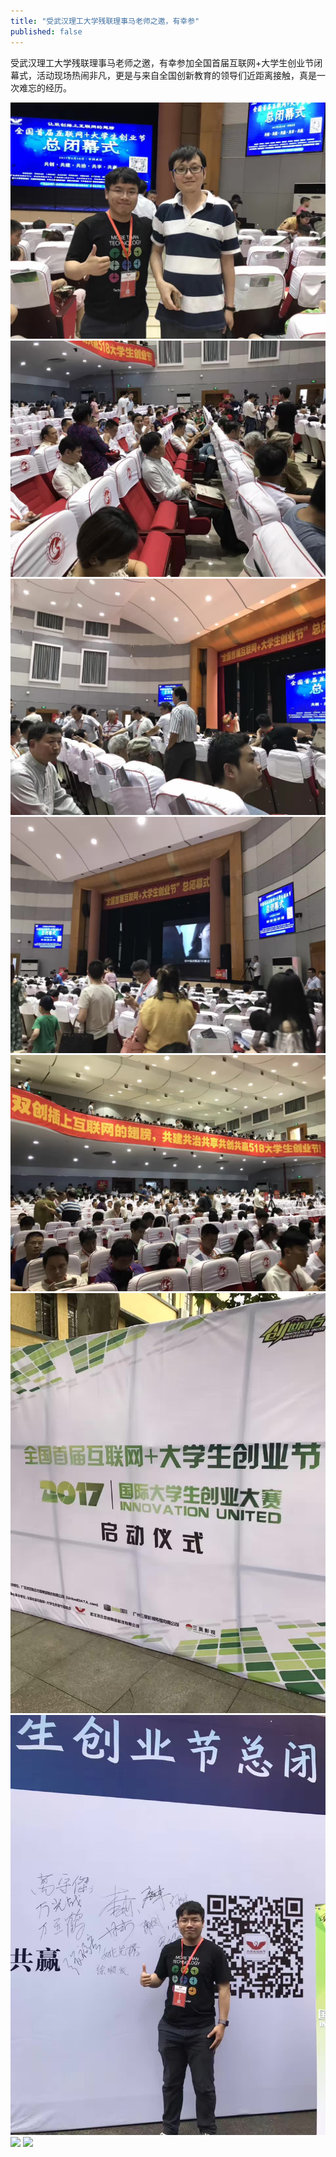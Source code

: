 ```yaml
---
title: "受武汉理工大学残联理事马老师之邀，有幸参"
published: false
---
```

受武汉理工大学残联理事马老师之邀，有幸参加全国首届互联网+大学生创业节闭幕式，活动现场热闹非凡，更是与来自全国创新教育的领导们近距离接触，真是一次难忘的经历。

![](./1.jpg)
![](./2.jpg)
![](./3.jpg)
![](./4.jpg)
![](./5.jpg)
![](./6.jpg)
![](./7.jpg)
![](./8.jpg)
![](./9.jpg)
